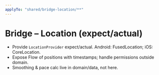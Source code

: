 ```yaml
---
applyTo: "shared/bridge-location/**"
---
```


# Bridge – Location (expect/actual)
- Provide `LocationProvider` expect/actual. Android: FusedLocation; iOS: CoreLocation.
- Expose Flow of positions with timestamps; handle permissions outside domain.
- Smoothing & pace calc live in domain/data, not here.